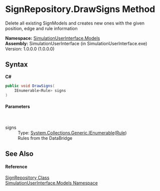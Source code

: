 # SignRepository.DrawSigns Method 
 

Delete all existing SignModels and creates new ones with the given position, edge and rule information

**Namespace:**&nbsp;<a href="65763977-2250-51c1-3f4f-8c5da206e5aa">SimulationUserInterface.Models</a><br />**Assembly:**&nbsp;SimulationUserInterface (in SimulationUserInterface.exe) Version: 1.0.0.0 (1.0.0.0)

## Syntax

**C#**<br />
``` C#
public void DrawSigns(
	IEnumerable<Rule> signs
)
```


#### Parameters
&nbsp;<dl><dt>signs</dt><dd>Type: <a href="http://msdn2.microsoft.com/en-us/library/9eekhta0" target="_blank">System.Collections.Generic.IEnumerable</a>(<a href="11cb7bec-7cb1-21f2-0c12-4877f6bba0b4">Rule</a>)<br />Rules from the DataBridge</dd></dl>

## See Also


#### Reference
<a href="32240a06-7181-b35b-520d-9c8838aa932c">SignRepository Class</a><br /><a href="65763977-2250-51c1-3f4f-8c5da206e5aa">SimulationUserInterface.Models Namespace</a><br />